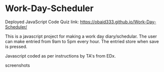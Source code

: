 # Work-Day-Scheduler

Deployed JavaScript Code Quiz link: https://obaid333.github.io/Work-Day-Scheduler/


This is a javascript project for making a work day diary/schedular.
The user can make entried from 9am to 5pm every hour. 
The entried store when save is pressed.

Javascript coded as per instructions by TA's from EDx.

screenshots